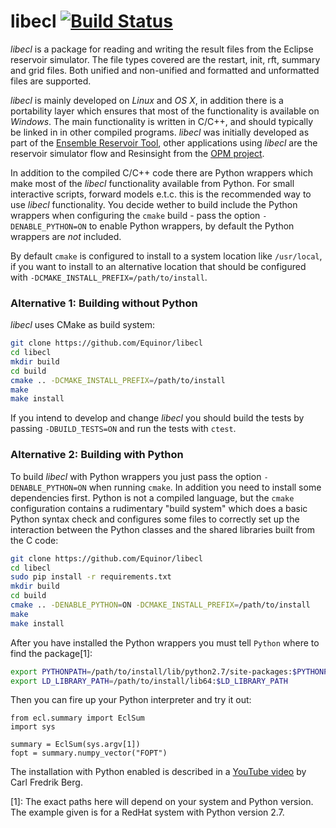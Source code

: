# libecl [![Build Status](https://travis-ci.org/Equinor/libecl.svg?branch=master)](https://travis-ci.org/Equinor/libecl)


*libecl* is a package for reading and writing the result files from
the Eclipse reservoir simulator. The file types covered are the
restart, init, rft, summary and grid files. Both unified and
non-unified and formatted and unformatted files are supported.

*libecl* is mainly developed on *Linux* and *OS X*, in addition there
is a portability layer which ensures that most of the functionality is
available on *Windows*. The main functionality is written in C/C++, and
should typically be linked in in other compiled programs. *libecl* was
initially developed as part of the [Ensemble Reservoir
Tool](http://github.com/Equinor/ert), other applications using
*libecl* are the reservoir simulator flow and Resinsight from the [OPM
project](http://github.com/OPM/).

In addition to the compiled C/C++ code there are Python wrappers which make most
of the *libecl* functionality available from Python. For small interactive
scripts, forward models e.t.c. this is the recommended way to use *libecl*
functionality. You decide wether to build include the Python wrappers when
configuring the `cmake` build - pass the option `-DENABLE_PYTHON=ON` to enable
Python wrappers, by default the Python wrappers are *not* included.

By default `cmake` is configured to install to a system location like
`/usr/local`, if you want to install to an alternative location that should be
configured with `-DCMAKE_INSTALL_PREFIX=/path/to/install`.

### Alternative 1: Building without Python ###
*libecl* uses CMake as build system:

```bash
git clone https://github.com/Equinor/libecl
cd libecl
mkdir build
cd build
cmake .. -DCMAKE_INSTALL_PREFIX=/path/to/install
make
make install
```
If you intend to develop and change *libecl* you should build the tests
by passing `-DBUILD_TESTS=ON` and run the tests with `ctest`.


### Alternative 2: Building with Python ###
To build *libecl* with Python wrappers you just pass the option
`-DENABLE_PYTHON=ON` when running `cmake`. In addition you need to install some
dependencies first. Python is not a compiled language, but the `cmake` configuration contains a
rudimentary "build system" which does a basic Python syntax check and configures some
files to correctly set up the interaction between the Python classes and the
shared libraries built from the C code:
```bash
git clone https://github.com/Equinor/libecl
cd libecl
sudo pip install -r requirements.txt
mkdir build
cd build
cmake .. -DENABLE_PYTHON=ON -DCMAKE_INSTALL_PREFIX=/path/to/install 
make
make install
```

After you have installed the Python wrappers you must tell `Python` where to
find the package[1]:

```bash
export PYTHONPATH=/path/to/install/lib/python2.7/site-packages:$PYTHONPATH
export LD_LIBRARY_PATH=/path/to/install/lib64:$LD_LIBRARY_PATH
```

Then you can fire up your Python interpreter and try it out:
```
from ecl.summary import EclSum
import sys

summary = EclSum(sys.argv[1])
fopt = summary.numpy_vector("FOPT")

```

The installation with Python enabled is described in a [YouTube video](https://www.youtube.com/watch?v=Qqy1vA1PSk8) by Carl Fredrik Berg.

[1]: The exact paths here will depend on your system and Python version. The example given is for a RedHat system with Python version 2.7.
